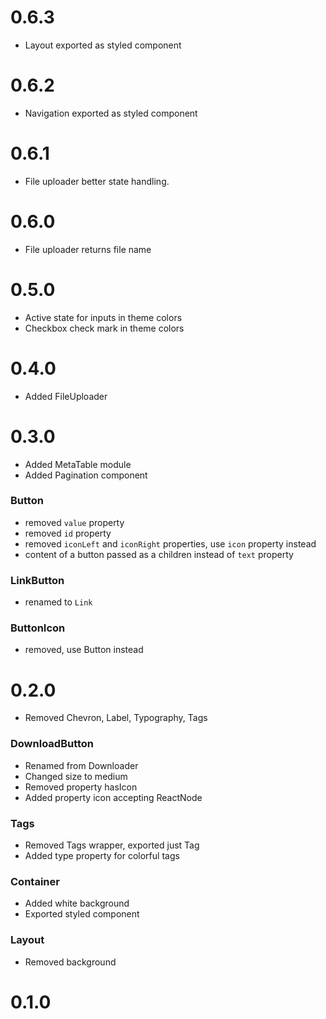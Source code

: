 # 0.6.3
- Layout exported as styled component

# 0.6.2
- Navigation exported as styled component

# 0.6.1
- File uploader better state handling.

# 0.6.0
- File uploader returns file name

# 0.5.0
- Active state for inputs in theme colors
- Checkbox check mark in theme colors

# 0.4.0
- Added FileUploader

# 0.3.0
- Added MetaTable module
- Added Pagination component

### Button
- removed `value` property
- removed `id` property
- removed `iconLeft` and `iconRight` properties, use `icon` property instead
- content of a button passed as a children instead of `text` property

### LinkButton
- renamed to `Link`

### ButtonIcon
- removed, use Button instead

# 0.2.0
- Removed Chevron, Label, Typography, Tags

### DownloadButton
- Renamed from Downloader
- Changed size to medium
- Removed property hasIcon
- Added property icon accepting ReactNode

### Tags
- Removed Tags wrapper, exported just Tag
- Added type property for colorful tags

### Container
- Added white background
- Exported styled component

### Layout
- Removed background

# 0.1.0